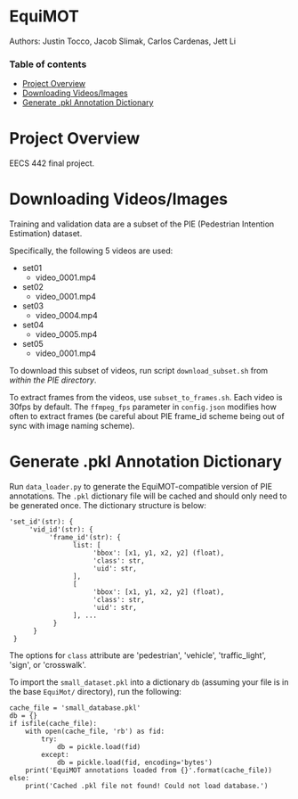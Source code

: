 # EquiMOT

Authors: Justin Tocco, Jacob Slimak, Carlos Cardenas, Jett Li

### Table of contents
* [Project Overview](#overview)
* [Downloading Videos/Images](#download)
* [Generate .pkl Annotation Dictionary](#generate)

<a name="overview"></a>
# Project Overview
EECS 442 final project.

<a name="download"></a>
# Downloading Videos/Images
Training and validation data are a subset of the PIE (Pedestrian Intention Estimation) dataset.

Specifically, the following 5 videos are used:

* set01
  * video_0001.mp4
* set02
  * video_0001.mp4
* set03
  * video_0004.mp4
* set04
  * video_0005.mp4
* set05
  * video_0001.mp4

To download this subset of videos, run script `download_subset.sh` from _within the PIE directory_.

To extract frames from the videos, use `subset_to_frames.sh`. Each video is 30fps by default. The `ffmpeg_fps` parameter in `config.json` modifies how often to extract frames (be careful about PIE frame_id scheme being out of sync with image naming scheme).

<a name="generate"></a>
# Generate .pkl Annotation Dictionary
Run `data_loader.py` to generate the EquiMOT-compatible version of PIE annotations. The `.pkl` dictionary file will be cached and should only need to be generated once. The dictionary structure is below:

```
'set_id'(str): {
     'vid_id'(str): {
          'frame_id'(str): {
                list: [
                     'bbox': [x1, y1, x2, y2] (float),
                     'class': str,
                     'uid': str,
                ],
                [
                     'bbox': [x1, y1, x2, y2] (float),
                     'class': str, 
                     'uid': str,
                ], ...
           }
      }
 }
```
The options for `class` attribute are 'pedestrian', 'vehicle', 'traffic_light', 'sign', or 'crosswalk'.

To import the `small_dataset.pkl` into a dictionary `db` (assuming your file is in the base `EquiMot/` directory), run the following:

```
cache_file = 'small_database.pkl'
db = {}
if isfile(cache_file):
    with open(cache_file, 'rb') as fid:
        try:
            db = pickle.load(fid)
        except:
            db = pickle.load(fid, encoding='bytes')
    print('EquiMOT annotations loaded from {}'.format(cache_file))
else:
    print('Cached .pkl file not found! Could not load database.')
```
